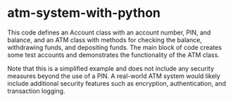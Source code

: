 # atm-system-with-python

This code defines an Account class with an account number, PIN, and balance, and an ATM class with methods for checking the balance, withdrawing funds, and depositing funds. The main block of code creates some test accounts and demonstrates the functionality of the ATM class.

Note that this is a simplified example and does not include any security measures beyond the use of a PIN. A real-world ATM system would likely include additional security features such as encryption, authentication, and transaction logging.
